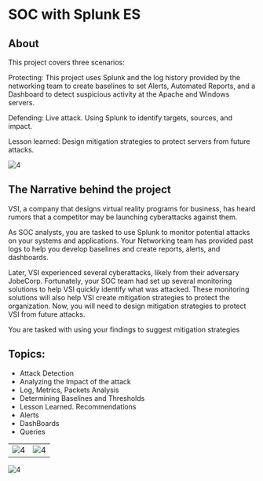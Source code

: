 # SOC with Splunk ES

## About

This project covers three scenarios:

Protecting: This project uses Splunk and the log history provided by the networking team to create baselines to set Alerts, Automated Reports, and a Dashboard to detect suspicious activity at the Apache and Windows servers.

Defending:  Live attack. Using Splunk to identify targets, sources, and impact.

Lesson learned: Design mitigation strategies to protect servers from future attacks.

![4](/Images/2/8.png)

## The Narrative behind the project

VSI, a company that designs virtual reality programs for business, has heard rumors that a competitor may be launching cyberattacks against them. 

As SOC analysts, you are tasked to use Splunk to monitor potential attacks on your systems and applications. Your Networking team has provided past logs to help you develop baselines and create reports, alerts, and dashboards.

Later, VSI experienced several cyberattacks, likely from their adversary JobeCorp. Fortunately, your SOC team had set up several monitoring solutions to help VSI quickly identify what was attacked. These monitoring solutions will also help VSI create mitigation strategies to protect the organization. Now, you will need to design mitigation strategies to protect VSI from future attacks.

You are tasked with using your findings to suggest mitigation strategies

## Topics:
- Attack Detection
- Analyzing the Impact of the attack
- Log, Metrics, Packets Analysis
- Determining Baselines and Thresholds
- Lesson Learned. Recommendations
- Alerts
- DashBoards
- Queries

| | |
| -- | -- |
| ![4](/Images/3/4.png) | ![4](/Images/2/18.png) |


![4](/Images/2/9.png)